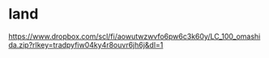 # land


https://www.dropbox.com/scl/fi/aowutwzwvfo6pw6c3k60y/LC_100_omashida.zip?rlkey=tradpyfiw04ky4r8ouvr6jh6j&dl=1
